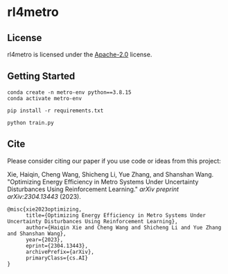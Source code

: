 # rl4metro

## License

rl4metro is licensed under the [Apache-2.0](https://github.com/apache/tvm/blob/main/LICENSE) license.

## Getting Started

```
conda create -n metro-env python==3.8.15
conda activate metro-env

pip install -r requirements.txt

python train.py
```

## Cite

Please consider citing our paper if you use code or ideas from this project:

Xie, Haiqin, Cheng Wang, Shicheng Li, Yue Zhang, and Shanshan Wang. "Optimizing Energy Efficiency in Metro Systems Under Uncertainty Disturbances Using Reinforcement Learning." *arXiv preprint arXiv:2304.13443* (2023).

```
@misc{xie2023optimizing,
      title={Optimizing Energy Efficiency in Metro Systems Under Uncertainty Disturbances Using Reinforcement Learning}, 
      author={Haiqin Xie and Cheng Wang and Shicheng Li and Yue Zhang and Shanshan Wang},
      year={2023},
      eprint={2304.13443},
      archivePrefix={arXiv},
      primaryClass={cs.AI}
}
```
